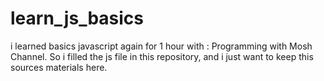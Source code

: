# learn_js_basics
i learned basics javascript again for 1 hour with : Programming with Mosh Channel. So i filled the js file in this repository, and i just want to keep this sources materials here.

